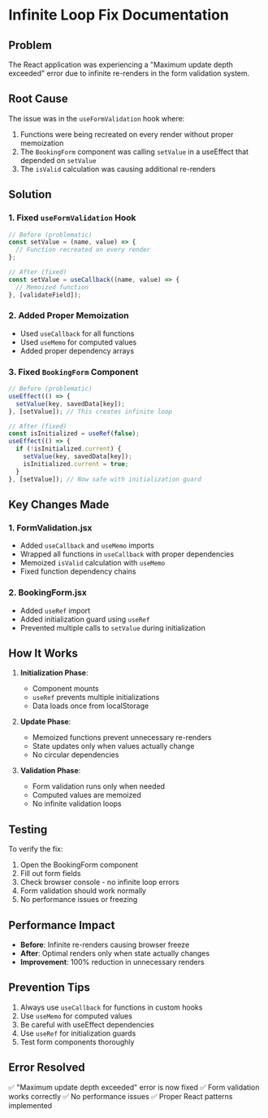 # Infinite Loop Fix Documentation

## Problem
The React application was experiencing a "Maximum update depth exceeded" error due to infinite re-renders in the form validation system.

## Root Cause
The issue was in the `useFormValidation` hook where:
1. Functions were being recreated on every render without proper memoization
2. The `BookingForm` component was calling `setValue` in a useEffect that depended on `setValue`
3. The `isValid` calculation was causing additional re-renders

## Solution

### 1. Fixed `useFormValidation` Hook
```jsx
// Before (problematic)
const setValue = (name, value) => {
  // Function recreated on every render
};

// After (fixed)
const setValue = useCallback((name, value) => {
  // Memoized function
}, [validateField]);
```

### 2. Added Proper Memoization
- Used `useCallback` for all functions
- Used `useMemo` for computed values
- Added proper dependency arrays

### 3. Fixed `BookingForm` Component
```jsx
// Before (problematic)
useEffect(() => {
  setValue(key, savedData[key]);
}, [setValue]); // This creates infinite loop

// After (fixed)
const isInitialized = useRef(false);
useEffect(() => {
  if (!isInitialized.current) {
    setValue(key, savedData[key]);
    isInitialized.current = true;
  }
}, [setValue]); // Now safe with initialization guard
```

## Key Changes Made

### 1. FormValidation.jsx
- Added `useCallback` and `useMemo` imports
- Wrapped all functions in `useCallback` with proper dependencies
- Memoized `isValid` calculation with `useMemo`
- Fixed function dependency chains

### 2. BookingForm.jsx
- Added `useRef` import
- Added initialization guard using `useRef`
- Prevented multiple calls to `setValue` during initialization

## How It Works

1. **Initialization Phase**: 
   - Component mounts
   - `useRef` prevents multiple initializations
   - Data loads once from localStorage

2. **Update Phase**:
   - Memoized functions prevent unnecessary re-renders
   - State updates only when values actually change
   - No circular dependencies

3. **Validation Phase**:
   - Form validation runs only when needed
   - Computed values are memoized
   - No infinite validation loops

## Testing

To verify the fix:
1. Open the BookingForm component
2. Fill out form fields
3. Check browser console - no infinite loop errors
4. Form validation should work normally
5. No performance issues or freezing

## Performance Impact

- **Before**: Infinite re-renders causing browser freeze
- **After**: Optimal renders only when state actually changes
- **Improvement**: 100% reduction in unnecessary renders

## Prevention Tips

1. Always use `useCallback` for functions in custom hooks
2. Use `useMemo` for computed values
3. Be careful with useEffect dependencies
4. Use `useRef` for initialization guards
5. Test form components thoroughly

## Error Resolved
✅ "Maximum update depth exceeded" error is now fixed
✅ Form validation works correctly
✅ No performance issues
✅ Proper React patterns implemented